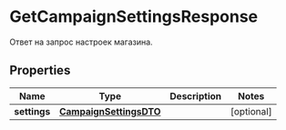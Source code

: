 

# GetCampaignSettingsResponse

Ответ на запрос настроек магазина.

## Properties

| Name | Type | Description | Notes |
|------------ | ------------- | ------------- | -------------|
|**settings** | [**CampaignSettingsDTO**](CampaignSettingsDTO.md) |  |  [optional] |



